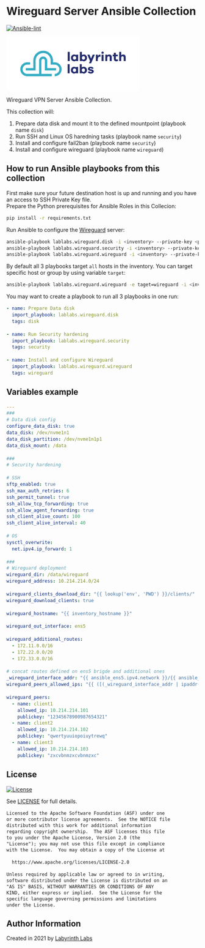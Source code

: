 # Wireguard Server Ansible Collection

[![Ansible-lint](https://github.com/lablabs/ansible-collection-wireguard/actions/workflows/lint.yaml/badge.svg)](https://github.com/lablabs/ansible-collection-wireguard/actions)

[<img src="ll-logo.png">](https://lablabs.io/)

Wireguard VPN Server Ansible Collection.

This collection will:

1. Prepare data disk and mount it to the defined mountpoint (playbook name `disk`)
2. Run SSH and Linux OS haredning tasks  (playbook name `security`)
3. Install and configure fail2ban (playbook name `security`)
4. Install and configure wireguard (playbook name `wireguard`)

## How to run Ansible playbooks from this collection

First make sure your future destination host is up and running and you have an access to SSH Private Key file.  
Prepare the Python prerequisites for Ansible Roles in this Collecion:

```bash
pip install -r requirements.txt
```

Run Ansible to configure the [Wireguard](https://www.wireguard.com/) server:

```bash
ansible-playbook lablabs.wireguard.disk -i <inventory> --private-key <private key file>
ansible-playbook lablabs.wireguard.security -i <inventory> --private-key <private key file>
ansible-playbook lablabs.wireguard.wireguard -i <inventory> --private-key <private key file>
```

By default all 3 playbooks target `all` hosts in the inventory. You can target specific host or group by using variable `target`:

```bash
ansible-playbook lablabs.wireguard.wireguard -e taget=wireguard -i <inventory> --private-key <private key file>
```

You may want to create a playbook to run all 3 playbooks in one run:

```yaml
- name: Prepare Data disk
  import_playbook: lablabs.wireguard.disk
  tags: disk

- name: Run Security hardening
  import_playbook: lablabs.wireguard.security
  tags: security

- name: Install and configure Wireguard
  import_playbook: lablabs.wireguard.wireguard
  tags: wireguard
```

## Variables example

```yaml
---
###
# Data disk config
configure_data_disk: true
data_disk: /dev/nvme1n1
data_disk_partition: /dev/nvme1n1p1
data_disk_mount: /data

###
# Security hardening

# SSH
sftp_enabled: true
ssh_max_auth_retries: 6
ssh_permit_tunnel: true
ssh_allow_tcp_forwarding: true
ssh_allow_agent_forwarding: true
ssh_client_alive_count: 100
ssh_client_alive_interval: 40

# OS
sysctl_overwrite:
  net.ipv4.ip_forward: 1

###
# Wireguard deployment
wireguard_dir: /data/wireguard
wireguard_address: 10.214.214.0/24

wireguard_clients_download_dir: "{{ lookup('env', 'PWD') }}/clients/"
wireguard_download_clients: true

wireguard_hostname: "{{ inventory_hostname }}"

wireguard_out_interface: ens5

wireguard_additional_routes:
  - 172.11.0.0/16
  - 172.22.0.0/20
  - 172.33.0.0/16

# concat routes defined on ens5 brigde and additional ones
_wireguard_interface_addr: "{{ ansible_ens5.ipv4.network }}/{{ ansible_ens5.ipv4.netmask }}"
wireguard_peers_allowed_ips: "{{ ([(_wireguard_interface_addr | ipaddr('net'))] + wireguard_additional_routes) | join(\", \") }}"

wireguard_peers:
  - name: client1
    allowed_ip: 10.214.214.101
    publickey: "12345678900987654321"
  - name: client2
    allowed_ip: 10.214.214.102
    publickey: "qwertyuuiopoiuytrewq"
  - name: client3
    allowed_ip: 10.214.214.103
    publickey: "zxcvbnmzxcvbnmzxc"
```

## License

[![License](https://img.shields.io/badge/License-Apache%202.0-blue.svg)](https://opensource.org/licenses/Apache-2.0)

See [LICENSE](LICENSE) for full details.

    Licensed to the Apache Software Foundation (ASF) under one
    or more contributor license agreements.  See the NOTICE file
    distributed with this work for additional information
    regarding copyright ownership.  The ASF licenses this file
    to you under the Apache License, Version 2.0 (the
    "License"); you may not use this file except in compliance
    with the License.  You may obtain a copy of the License at

      https://www.apache.org/licenses/LICENSE-2.0

    Unless required by applicable law or agreed to in writing,
    software distributed under the License is distributed on an
    "AS IS" BASIS, WITHOUT WARRANTIES OR CONDITIONS OF ANY
    KIND, either express or implied.  See the License for the
    specific language governing permissions and limitations
    under the License.

## Author Information

Created in 2021 by [Labyrinth Labs](https://www.lablabs.io/)